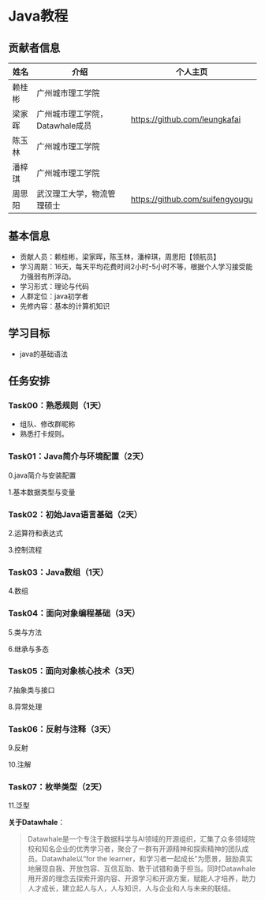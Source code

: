 # Java教程

## 贡献者信息

| 姓名   | 介绍                            | 个人主页                        |
| ------ | ------------------------------- | ------------------------------- |
| 赖桂彬 | 广州城市理工学院                |                                 |
| 梁家晖 | 广州城市理工学院，Datawhale成员 | https://github.com/leungkafai   |
| 陈玉林 | 广州城市理工学院                |                                 |
| 潘梓琪 | 广州城市理工学院                |                                 |
| 周思阳 | 武汉理工大学，物流管理硕士      | https://github.com/suifengyougu |



## 基本信息

- 贡献人员：赖桂彬，梁家晖，陈玉林，潘梓琪，周思阳【领航员】
- 学习周期：16天，每天平均花费时间2小时-5小时不等，根据个人学习接受能力强弱有所浮动。
- 学习形式：理论与代码
- 人群定位：java初学者
- 先修内容：基本的计算机知识

## 学习目标

- java的基础语法

## 任务安排

### Task00：熟悉规则（1天）

- 组队、修改群昵称
- 熟悉打卡规则。

### Task01：Java简介与环境配置（2天）

0.java简介与安装配置

1.基本数据类型与变量

### Task02：初始Java语言基础（2天）

2.运算符和表达式

3.控制流程

### Task03：Java数组（1天）

4.数组

### Task04：面向对象编程基础（3天）

5.类与方法

6.继承与多态

### Task05：面向对象核心技术（3天）

7.抽象类与接口

8.异常处理

### Task06：反射与注释（3天）

9.反射

10.注解

### Task07：枚举类型（2天）

11.泛型





**关于Datawhale**：

>Datawhale是一个专注于数据科学与AI领域的开源组织，汇集了众多领域院校和知名企业的优秀学习者，聚合了一群有开源精神和探索精神的团队成员。Datawhale以“for the learner，和学习者一起成长”为愿景，鼓励真实地展现自我、开放包容、互信互助、敢于试错和勇于担当。同时Datawhale 用开源的理念去探索开源内容、开源学习和开源方案，赋能人才培养，助力人才成长，建立起人与人，人与知识，人与企业和人与未来的联结。

​	
